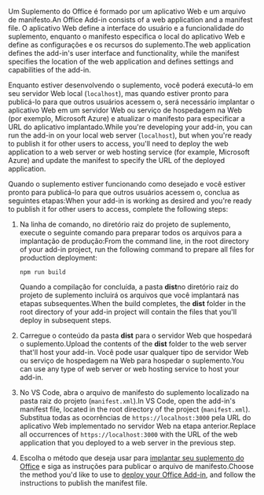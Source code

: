 <span data-ttu-id="753ef-101">Um Suplemento do Office é formado por um aplicativo Web e um arquivo de manifesto.</span><span class="sxs-lookup"><span data-stu-id="753ef-101">An Office Add-in consists of a web application and a manifest file.</span></span> <span data-ttu-id="753ef-102">O aplicativo Web define a interface do usuário e a funcionalidade do suplemento, enquanto o manifesto especifica o local do aplicativo Web e define as configurações e os recursos do suplemento.</span><span class="sxs-lookup"><span data-stu-id="753ef-102">The web application defines the add-in's user interface and functionality, while the manifest specifies the location of the web application and defines settings and capabilities of the add-in.</span></span> 

<span data-ttu-id="753ef-103">Enquanto estiver desenvolvendo o suplemento, você poderá executá-lo em seu servidor Web local (`localhost`), mas quando estiver pronto para publicá-lo para que outros usuários acessem o, será necessário implantar o aplicativo Web em um servidor Web ou serviço de hospedagem na Web (por exemplo, Microsoft Azure) e atualizar o manifesto para especificar a URL do aplicativo implantado.</span><span class="sxs-lookup"><span data-stu-id="753ef-103">While you're developing your add-in, you can run the add-in on your local web server (`localhost`), but when you're ready to publish it for other users to access, you'll need to deploy the web application to a web server or web hosting service (for example, Microsoft Azure) and update the manifest to specify the URL of the deployed application.</span></span> 

<span data-ttu-id="753ef-104">Quando o suplemento estiver funcionando como desejado e você estiver pronto para publicá-lo para que outros usuários acessem o, conclua as seguintes etapas:</span><span class="sxs-lookup"><span data-stu-id="753ef-104">When your add-in is working as desired and you're ready to publish it for other users to access, complete the following steps:</span></span>

1. <span data-ttu-id="753ef-105">Na linha de comando, no diretório raiz do projeto de suplemento, execute o seguinte comando para preparar todos os arquivos para a implantação de produção:</span><span class="sxs-lookup"><span data-stu-id="753ef-105">From the command line, in the root directory of your add-in project, run the following command to prepare all files for production deployment:</span></span> 

    ```command&nbsp;line
    npm run build
    ```

    <span data-ttu-id="753ef-106">Quando a compilação for concluída, a pasta **dist**no diretório raiz do projeto de suplemento incluirá os arquivos que você implantará nas etapas subsequentes.</span><span class="sxs-lookup"><span data-stu-id="753ef-106">When the build completes, the **dist** folder in the root directory of your add-in project will contain the files that you'll deploy in subsequent steps.</span></span>

2. <span data-ttu-id="753ef-107">Carregue o conteúdo da pasta **dist** para o servidor Web que hospedará o suplemento.</span><span class="sxs-lookup"><span data-stu-id="753ef-107">Upload the contents of the **dist** folder to the web server that'll host your add-in.</span></span> <span data-ttu-id="753ef-108">Você pode usar qualquer tipo de servidor Web ou serviço de hospedagem na Web para hospedar o suplemento.</span><span class="sxs-lookup"><span data-stu-id="753ef-108">You can use any type of web server or web hosting service to host your add-in.</span></span>

3. <span data-ttu-id="753ef-109">No VS Code, abra o arquivo de manifesto do suplemento localizado na pasta raiz do projeto (`manifest.xml`).</span><span class="sxs-lookup"><span data-stu-id="753ef-109">In VS Code, open the add-in's manifest file, located in the root directory of the project (`manifest.xml`).</span></span> <span data-ttu-id="753ef-110">Substitua todas as ocorrências de `https://localhost:3000` pela URL do aplicativo Web implementado no servidor Web na etapa anterior.</span><span class="sxs-lookup"><span data-stu-id="753ef-110">Replace all occurrences of `https://localhost:3000` with the URL of the web application that you deployed to a web server in the previous step.</span></span>

4. <span data-ttu-id="753ef-111">Escolha o método que deseja usar para [implantar seu suplemento do Office](../publish/publish.md) e siga as instruções para publicar o arquivo de manifesto.</span><span class="sxs-lookup"><span data-stu-id="753ef-111">Choose the method you'd like to use to [deploy your Office Add-in](../publish/publish.md), and follow the instructions to publish the manifest file.</span></span>
